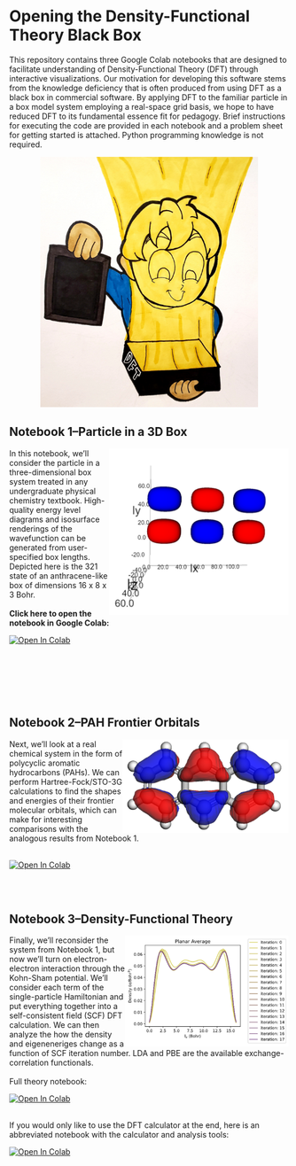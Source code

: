 # Opening the Density-Functional Theory Black Box
This repository contains three Google Colab notebooks that are designed to facilitate understanding of Density-Functional Theory (DFT) through interactive visualizations. Our motivation for developing this software stems from the knowledge deficiency that is often produced from using DFT as a black box in commercial software. By applying DFT to the familiar particle in a box model system employing a real-space grid basis, we hope to have reduced DFT to its fundamental essence fit for pedagogy. Brief instructions for executing the code are provided in each notebook and a problem sheet for getting started is attached. Python programming knowledge is not required.
<p align="center"> 
  <img src='https://github.com/BashirovaD/DFT_code/blob/main/figures/graphical_abstract.png' width = "393" height = "452"> 
</p>

## Notebook 1&ndash;Particle in a 3D Box
<img align="right" src='https://github.com/BashirovaD/DFT_code/blob/main/figures/NB1_wavefunction.png' width = "324" height = "300">
In this notebook, we’ll consider the particle in a three-dimensional box system treated in any undergraduate physical chemistry textbook. High-quality energy level diagrams and isosurface renderings of the wavefunction can be generated from user-specified box lengths. Depicted here is the 321 state of an anthracene-like box of dimensions 16 x 8 x 3 Bohr. 
<br />
<br>
<strong> Click here to open the notebook in Google Colab: </strong> 

<br>

[![Open In Colab](https://colab.research.google.com/assets/colab-badge.svg)](https://colab.research.google.com/github/BashirovaD/DFT_code/blob/main/1/3d_PIB1.ipynb)

<br>
<br>
<br>
<br>
<br>


## Notebook 2&ndash;PAH Frontier Orbitals
<img align="right" src='https://github.com/BashirovaD/DFT_code/blob/main/figures/NB2_anthracene.png' width = "300" height = "169">
Next, we’ll look at a real chemical system in the form of polycyclic aromatic hydrocarbons (PAHs). We can perform Hartree-Fock/STO-3G calculations to find the shapes and energies of their frontier molecular orbitals, which can make for interesting comparisons with the analogous results from Notebook 1.
<br />
<br>

[![Open In Colab](https://colab.research.google.com/assets/colab-badge.svg)](https://colab.research.google.com/github/BashirovaD/DFT_code/blob/main/2/PAH_Orbitals1.ipynb)

<br>
<br>

## Notebook 3&ndash;Density-Functional Theory
<img align="right" src='https://github.com/BashirovaD/DFT_code/blob/main/figures/NB3_density.png' width = "295" height = "200">
Finally, we’ll reconsider the system from Notebook 1, but now we’ll turn on electron-electron interaction through the Kohn-Sham potential. We’ll consider each term of the single-particle Hamiltonian and put everything together into a self-consistent field (SCF) DFT calculation. We can then analyze the how the density and eigeneneriges change as a function of SCF iteration number. LDA and PBE are the available exchange-correlation functionals. <br>
<br>
Full theory notebook:

[![Open In Colab](https://colab.research.google.com/assets/colab-badge.svg)](https://colab.research.google.com/github/BashirovaD/DFT_code/blob/main/3/DFT_code1.ipynb)

<br>
If you would only like to use the DFT calculator at the end, here is an abbreviated notebook with the calculator and analysis tools:

[![Open In Colab](https://colab.research.google.com/assets/colab-badge.svg)](https://colab.research.google.com/github/BashirovaD/DFT_code/blob/main/3/DFT_code1.ipynb)

